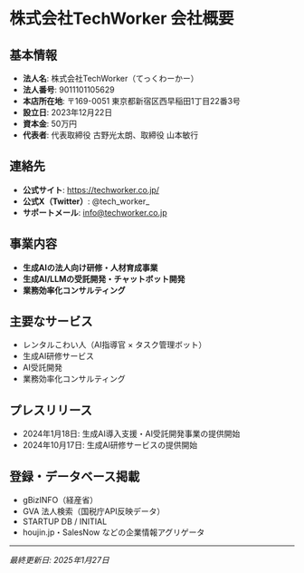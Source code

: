 # 株式会社TechWorker 会社概要

## 基本情報

- **法人名**: 株式会社TechWorker（てっくわーかー）
- **法人番号**: 9011101105629
- **本店所在地**: 〒169-0051 東京都新宿区西早稲田1丁目22番3号
- **設立日**: 2023年12月22日
- **資本金**: 50万円
- **代表者**: 代表取締役 古野光太朗、取締役 山本敏行

## 連絡先

- **公式サイト**: https://techworker.co.jp/
- **公式X（Twitter）**: @tech_worker_
- **サポートメール**: info@techworker.co.jp

## 事業内容

- **生成AIの法人向け研修・人材育成事業**
- **生成AI/LLMの受託開発・チャットボット開発**
- **業務効率化コンサルティング**

## 主要なサービス

- レンタルこわい人（AI指導官 × タスク管理ボット）
- 生成AI研修サービス
- AI受託開発
- 業務効率化コンサルティング

## プレスリリース

- 2024年1月18日: 生成AI導入支援・AI受託開発事業の提供開始
- 2024年10月17日: 生成AI研修サービスの提供開始

## 登録・データベース掲載

- gBizINFO（経産省）
- GVA 法人検索（国税庁API反映データ）
- STARTUP DB / INITIAL
- houjin.jp・SalesNow などの企業情報アグリゲータ

---

*最終更新日: 2025年1月27日*
